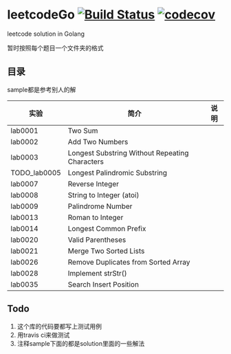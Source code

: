 # leetcodeGo [![Build Status](https://travis-ci.org/liguoqinjim/leetcodeGo.svg?branch=master)](https://travis-ci.org/liguoqinjim/leetcodeGo) [![codecov](https://codecov.io/gh/liguoqinjim/leetcodeGo/branch/master/graph/badge.svg)](https://codecov.io/gh/liguoqinjim/leetcodeGo)
leetcode solution in Golang

暂时按照每个题目一个文件夹的格式

## 目录
sample都是参考别人的解

|实验|简介|说明|
|---|---|---|
|lab0001|Two Sum| |
|lab0002|Add Two Numbers| |
|lab0003|Longest Substring Without Repeating Characters| |
|TODO_lab0005|Longest Palindromic Substring| |
|lab0007|Reverse Integer|
|lab0008|String to Integer (atoi)|
|lab0009|Palindrome Number|
|lab0013|Roman to Integer|
|lab0014|Longest Common Prefix|
|lab0020|Valid Parentheses|
|lab0021|Merge Two Sorted Lists|
|lab0026|Remove Duplicates from Sorted Array|
|lab0028|Implement strStr()||
|lab0035|Search Insert Position|

## Todo
1. 这个库的代码要都写上测试用例
2. 用travis ci来做测试
3. 注释sample下面的都是solution里面的一些解法